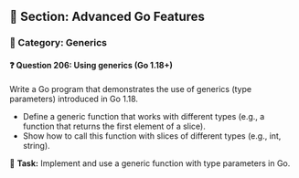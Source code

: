 ## 📘 Section: Advanced Go Features  
### 🔹 Category: Generics  
#### ❓ Question 206: Using generics (Go 1.18+)

Write a Go program that demonstrates the use of generics (type parameters) introduced in Go 1.18.

- Define a generic function that works with different types (e.g., a function that returns the first element of a slice).
- Show how to call this function with slices of different types (e.g., int, string).

🔧 **Task:** Implement and use a generic function with type parameters in Go.
